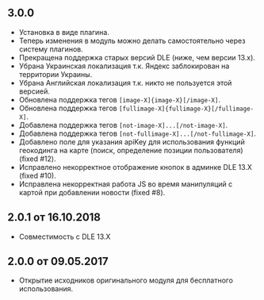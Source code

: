## 3.0.0 
- Установка в виде плагина.
- Теперь изменения в модуль можно делать самостоятельно через систему плагинов.
- Прекращена поддержка старых версий DLE (ниже, чем версии 13.x).
- Убрана Украинская локализация т.к. Яндекс заблокирован на территории Украины.
- Убрана Английская локализация т.к. никто не пользуется этой версией.
- Обновлена поддержка тегов `[image-X]{image-X}[/image-X]`. 
- Обновлена поддержка тегов `[fullimage-X]{fullimage-X}[/fullimage-X]`.
- Добавлена поддержка тегов `[not-image-X]...[/not-image-X]`. 
- Добавлена поддержка тегов `[not-fullimage-X]...[/not-fullimage-X]`.
- Добавлено поле для указания apiKey для использования функций геокодинга на карте (поиск, определение позиции пользователя) (fixed #12).
- Исправлено некорректное отображение кнопок в админке DLE 13.X (fixed #10).
- Исправлена некорректная работа JS во время манипуляций с картой при добавлении новости (fixed #8).

## 2.0.1 от 16.10.2018
- Совместимость с DLE 13.X

## 2.0.0 от 09.05.2017
- Открытие исходников оригинального модуля для бесплатного использования.
